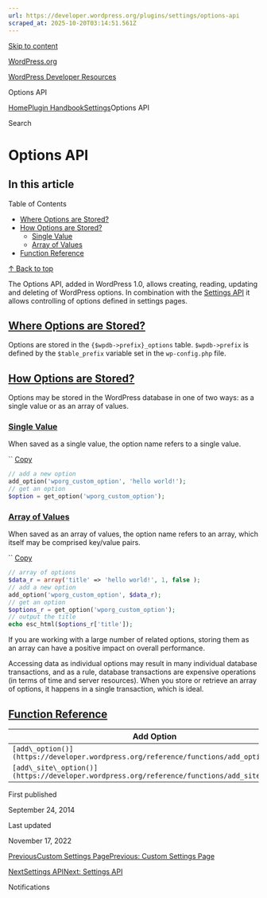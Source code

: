 ```yaml
---
url: https://developer.wordpress.org/plugins/settings/options-api
scraped_at: 2025-10-20T03:14:51.561Z
---
```


[Skip to content](https://developer.wordpress.org/plugins/settings/options-api/#wp--skip-link--target)

[WordPress.org](https://wordpress.org/)

[WordPress Developer Resources](https://developer.wordpress.org/)

Options API


[Home](https://developer.wordpress.org/)[Plugin Handbook](https://developer.wordpress.org/plugins/)[Settings](https://developer.wordpress.org/plugins/settings/)Options API

Search

# Options API

## In this article

Table of Contents

- [Where Options are Stored?](https://developer.wordpress.org/plugins/settings/options-api/#where-options-are-stored)
- [How Options are Stored?](https://developer.wordpress.org/plugins/settings/options-api/#how-options-are-stored)
  - [Single Value](https://developer.wordpress.org/plugins/settings/options-api/#single-value)
  - [Array of Values](https://developer.wordpress.org/plugins/settings/options-api/#array-of-values)
- [Function Reference](https://developer.wordpress.org/plugins/settings/options-api/#function-reference)

[↑ Back to top](https://developer.wordpress.org/plugins/settings/options-api/#wp--skip-link--target)

The Options API, added in WordPress 1.0, allows creating, reading, updating and deleting of WordPress options. In combination with the [Settings API](https://developer.wordpress.org/plugins/settings/settings-api/) it allows controlling of options defined in settings pages.

## [Where Options are Stored?](https://developer.wordpress.org/plugins/settings/options-api/\#where-options-are-stored)

Options are stored in the `{$wpdb->prefix}_options` table. `$wpdb->prefix` is defined by the `$table_prefix` variable set in the `wp-config.php` file.

## [How Options are Stored?](https://developer.wordpress.org/plugins/settings/options-api/\#how-options-are-stored)

Options may be stored in the WordPress database in one of two ways: as a single value or as an array of values.

### [Single Value](https://developer.wordpress.org/plugins/settings/options-api/\#single-value)

When saved as a single value, the option name refers to a single value.

``
[Copy](https://developer.wordpress.org/plugins/settings/options-api/#)

```php
// add a new option
add_option('wporg_custom_option', 'hello world!');
// get an option
$option = get_option('wporg_custom_option');
```

### [Array of Values](https://developer.wordpress.org/plugins/settings/options-api/\#array-of-values)

When saved as an array of values, the option name refers to an array, which itself may be comprised key/value pairs.

``
[Copy](https://developer.wordpress.org/plugins/settings/options-api/#)

```php
// array of options
$data_r = array('title' => 'hello world!', 1, false );
// add a new option
add_option('wporg_custom_option', $data_r);
// get an option
$options_r = get_option('wporg_custom_option');
// output the title
echo esc_html($options_r['title']);
```

If you are working with a large number of related options, storing them as an array can have a positive impact on overall performance.

Accessing data as individual options may result in many individual database transactions, and as a rule, database transactions are expensive operations (in terms of time and server resources). When you store or retrieve an array of options, it happens in a single transaction, which is ideal.

## [Function Reference](https://developer.wordpress.org/plugins/settings/options-api/\#function-reference)

| Add Option | Get Option | Update Option | Delete Option |
| --- | --- | --- | --- |
| `[add\_option()](https://developer.wordpress.org/reference/functions/add_option/) ` | `[get\_option()](https://developer.wordpress.org/reference/functions/get_option/) ` | `[update\_option()](https://developer.wordpress.org/reference/functions/update_option/) ` | `[delete\_option()](https://developer.wordpress.org/reference/functions/delete_option/) ` |
| `[add\_site\_option()](https://developer.wordpress.org/reference/functions/add_site_option/) ` | `[get\_site\_option()](https://developer.wordpress.org/reference/functions/get_site_option/) ` | `[update\_site\_option()](https://developer.wordpress.org/reference/functions/update_site_option/) ` | `[delete\_site\_option()](https://developer.wordpress.org/reference/functions/delete_site_option/) ` |

First published

September 24, 2014

Last updated

November 17, 2022

[PreviousCustom Settings PagePrevious: Custom Settings Page](https://developer.wordpress.org/plugins/settings/custom-settings-page/)

[NextSettings APINext: Settings API](https://developer.wordpress.org/plugins/settings/settings-api/)

Notifications